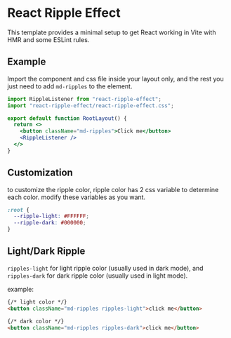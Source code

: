 # React Ripple Effect

This template provides a minimal setup to get React working in Vite with HMR and some ESLint rules.

## Example

Import the component and css file inside your layout only, and the rest you just need to add `md-ripples` to the element.

```javascriptreact
import RippleListener from "react-ripple-effect";
import "react-ripple-effect/react-ripple-effect.css";

export default function RootLayout() {
  return <>
    <button className="md-ripples">Click me</button>
    <RippleListener />
  </>
}
```

## Customization

to customize the ripple color, ripple color has 2 css variable to determine each color. modify these variables as you want.

```css
:root {
  --ripple-light: #FFFFFF;
  --ripple-dark: #000000;
}
```

## Light/Dark Ripple

`ripples-light` for light ripple color (usually used in dark mode), and `ripples-dark` for dark ripple color (usually used in light mode).

example:

```html
{/* light color */}
<button className="md-ripples ripples-light">click me</button>

{/* dark color */}
<button className="md-ripples ripples-dark">click me</button>
```